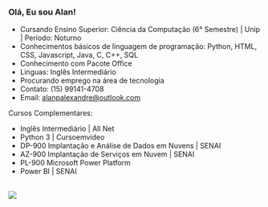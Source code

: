 ### Olá, Eu sou Alan! 

- Cursando Ensino Superior: Ciência da Computação (6° Semestre) | Unip | Período: Noturno
- Conhecimentos básicos de linguagem de programação: Python, HTML, CSS, Javascript, Java, C, C++, SQL
- Conhecimento com Pacote Office
- Linguas: Inglês Intermediário 
- Procurando emprego na área de tecnologia
- Contato: (15) 99141-4708
- Email: alanpalexandre@outlook.com

Cursos Complementares:
- Inglês Intermediário | All Net
- Python 3 | Cursoemvideo
- DP-900 Implantação e Análise de Dados em Nuvens | SENAI
- AZ-900 Implantação de Serviços em Nuvem | SENAI
- PL-900 Microsoft Power Platform
- Power BI | SENAI

<div style="display": "inline-block"><br>
  <a href = "https://www.linkedin.com/in/alan-pereira-da-silva-alexandre-13b524243/" target = "_blank"><img src = "https://img.shields.io/badge/LinkedIn-0077B5?style=for-the-badge&logo=linkedin&logoColor=white">
</div>
